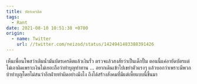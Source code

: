 ```yaml
---
title: บัตรเครดิต
tags:
  - Rant
date: 2021-08-10 10:51:38 +0700
origin:
  - name: Twitter
    url: //twitter.com/neizod/status/1424941483388391426
---
```


เห็นเพื่อนโพสว่าเติมน้ำมันบัตรเครดิตแล้วเงินรั่ว ตรวจแล้วสงสัยว่าเป็นเด็กปั๊ม ตอนนี้แค่อายัดบัตรแต่ไม่เอาผิดเพราะเงินไม่เยอะถือว่าทำบุญทำทาน ... อยากเดินเข้าไปเขย่าตัวแรงๆ แล้วบอกว่าเพราะมีพวกบ้าทำบุญโดยไม่สนว่าอีกฝ่ายทำผิดอย่างมึงไง ถึงได้สร้างสังคมที่มีแต่เหี้ยแบบนี้ขึ้นมา
